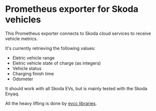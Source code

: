# Prometheus exporter for Skoda vehicles

This Prometheus exporter connects to Skoda cloud services to receive vehicle metrics.

It's currently retrieving the following values:

- Eletric vehicle range
- Eletric vehicle state of charge (as integers)
- Vehicle status
- Charging finish time
- Odometer

It should work with all Skoda EVs, but is mainly tested with the Skoda Enyaq.

All the heavy lifting is done by [evcc libraries](https://github.com/evcc-io/evcc/).
